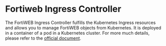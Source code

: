 

# Fortiweb Ingress Controller
The FortiWEB Ingress Controller fulfills the Kubernetes Ingress resources and allows you to manage FortiWEB objects from Kubernetes. It is deployed in a container of a pod in a Kubernetes cluster.
For more much details, please refer to the [official document](https://docs.fortinet.com/document/fortiweb/latest/ingress-controller-installation-guide/742835/fortiweb-ingress-controller-overview).

